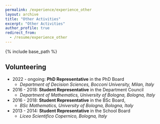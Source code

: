 ```yaml
---
permalink: /experience/experience_other
layout: archive
title: "Other Activities"
excerpt: "Other Activities"
author_profile: true
redirect_from:
  - /resume/experience_other
---
```


{% include base_path %}

## Volunteering
* 2022 - ongoing: **PhD Representative** in the PhD Board
  * _Department of Decision Sciences, Bocconi University, Milan, Italy_
* 2016 - 2018: **Student Representative** in the Department Council
  * _Department of Mathematics, University of Bologna, Bologna, Italy_
* 2016 - 2018: **Student Representative** in the BSc Board,
  * _BSc Mathematics, University of Bologna, Bologna, Italy_
* 2013 - 2014: **Student Representative** in the School Board
  * _Liceo Scientifico Copernico, Bologna, Italy_
